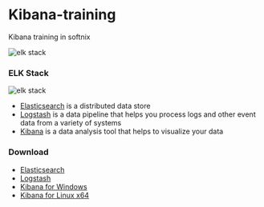 # Kibana-training
Kibana training in softnix

![elk stack](http://www.sixtree.com.au/images/posts/elk-topology.png "elk stack")

### ELK Stack
![elk stack](https://raw.githubusercontent.com/blacktop/docker-elk/master/docs/img/elk-logo.png "elk stack")
* [Elasticsearch](https://www.elastic.co/) is a distributed data store
* [Logstash](https://www.elastic.co/products/logstash) is a data pipeline that helps you process logs and other event data from a variety of systems
* [Kibana](https://www.elastic.co/products/kibana) is a data analysis tool that helps to visualize your data 

### Download
* [Elasticsearch](http://192.168.10.152/ELK/elasticsearch-2.1.1.zip)
* [Logstash](http://192.168.10.152/ELK/logstash-2.1.1.zip)
* [Kibana for Windows](http://192.168.10.152/ELK/kibana-4.3.1-windows.zip)
* [Kibana for Linux x64](http://192.168.10.152/ELK/kibana-4.3.1-linux-x64.tar.gz)

